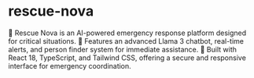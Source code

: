 # rescue-nova
🚨 Rescue Nova is an AI-powered emergency response platform designed for critical situations.  🤖 Features an advanced Llama 3 chatbot, real-time alerts, and person finder system for immediate assistance.  🌟 Built with React 18, TypeScript, and Tailwind CSS, offering a secure and responsive interface for emergency coordination.
